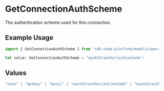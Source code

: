 # GetConnectionAuthScheme

The authentication scheme used for this connection.

## Example Usage

```typescript
import { GetConnectionAuthScheme } from "sdk-node-platform/models/operations";

let value: GetConnectionAuthScheme = "oauth2/authorizationCode";
```

## Values

```typescript
"none" | "apiKey" | "basic" | "oauth2/authorizationCode" | "oauth2/authorizationCodePKCE" | "oauth2/clientCredentials" | "oauth2/password"
```